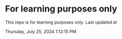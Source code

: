 # For learning purposes only
This repo is for learning purposes only.
Last updated at

Thursday, July 25, 2024 1:12:15 PM

